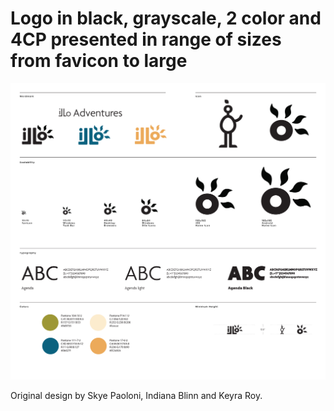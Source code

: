 # Logo in black, grayscale, 2 color and 4CP presented in range of sizes from favicon to large

![Logo Design](../img/logo-design.png)

Original design by Skye Paoloni, Indiana Blinn and Keyra Roy.
